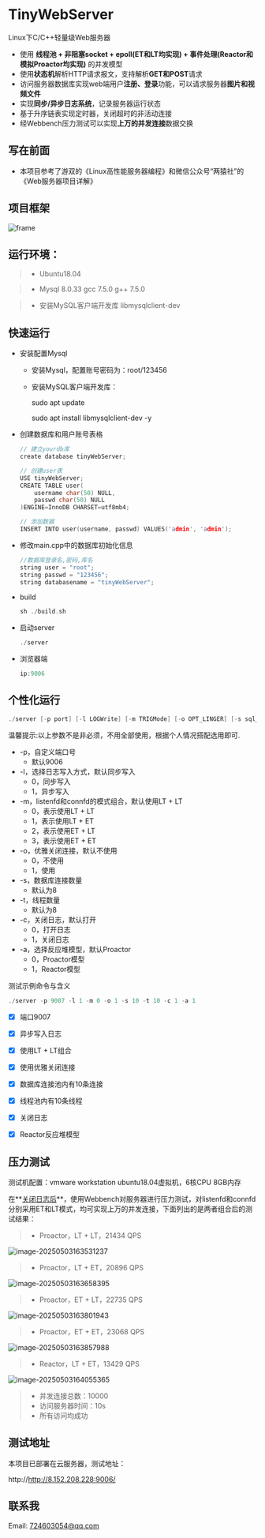 

TinyWebServer
===============
Linux下C/C++轻量级Web服务器

* 使用 **线程池 + 非阻塞socket + epoll(ET和LT均实现) + 事件处理(Reactor和模拟Proactor均实现)** 的并发模型
* 使用**状态机**解析HTTP请求报文，支持解析**GET和POST**请求
* 访问服务器数据库实现web端用户**注册、登录**功能，可以请求服务器**图片和视频文件**
* 实现**同步/异步日志系统**，记录服务器运行状态
* 基于升序链表实现定时器，关闭超时的非活动连接
* 经Webbench压力测试可以实现**上万的并发连接**数据交换




写在前面
----
* 本项目参考了游双的《Linux高性能服务器编程》和微信公众号“两猿社”的《Web服务器项目详解》




项目框架
-------------
![frame](https://github.com/Serene-boy/Linux-WebServer/blob/main/root/frame.jpg)

运行环境：
----------
> * Ubuntu18.04

> * Mysql 8.0.33   gcc 7.5.0   g++ 7.5.0

> * 安装MySQL客户端开发库 libmysqlclient-dev



快速运行
------------
* 安装配置Mysql
	* 安装Mysql，配置账号密码为：root/123456
	
	* 安装MySQL客户端开发库：
	
	  sudo apt update          
	
	  sudo apt install libmysqlclient-dev -y
	
* 创建数据库和用户账号表格

    ```C++
    // 建立yourdb库
    create database tinyWebServer;
    
    // 创建user表
    USE tinyWebServer;
    CREATE TABLE user(
        username char(50) NULL,
        passwd char(50) NULL
    )ENGINE=InnoDB CHARSET=utf8mb4;
    
    // 添加数据
    INSERT INTO user(username, passwd) VALUES('admin', 'admin');
    ```

* 修改main.cpp中的数据库初始化信息

    ```C++
    //数据库登录名,密码,库名
    string user = "root";
    string passwd = "123456";
    string databasename = "tinyWebServer";
    ```

* build

    ```C++
    sh ./build.sh
    ```

* 启动server

    ```C++
    ./server
    ```

* 浏览器端

    ```C++
    ip:9006
    ```



个性化运行
------

```C++
./server [-p port] [-l LOGWrite] [-m TRIGMode] [-o OPT_LINGER] [-s sql_num] [-t thread_num] [-c close_log] [-a actor_model]
```

温馨提示:以上参数不是非必须，不用全部使用，根据个人情况搭配选用即可.

* -p，自定义端口号
	* 默认9006
* -l，选择日志写入方式，默认同步写入
	* 0，同步写入
	* 1，异步写入
* -m，listenfd和connfd的模式组合，默认使用LT + LT
	* 0，表示使用LT + LT
	* 1，表示使用LT + ET
  * 2，表示使用ET + LT
  * 3，表示使用ET + ET
* -o，优雅关闭连接，默认不使用
	* 0，不使用
	* 1，使用
* -s，数据库连接数量
	* 默认为8
* -t，线程数量
	* 默认为8
* -c，关闭日志，默认打开
	* 0，打开日志
	* 1，关闭日志
* -a，选择反应堆模型，默认Proactor
	* 0，Proactor模型
	* 1，Reactor模型

测试示例命令与含义

```C++
./server -p 9007 -l 1 -m 0 -o 1 -s 10 -t 10 -c 1 -a 1
```

- [x] 端口9007
- [x] 异步写入日志
- [x] 使用LT + LT组合
- [x] 使用优雅关闭连接
- [x] 数据库连接池内有10条连接
- [x] 线程池内有10条线程
- [x] 关闭日志
- [x] Reactor反应堆模型



压力测试
-------------

测试机配置：vmware workstation ubuntu18.04虚拟机，6核CPU 8GB内存

在**<u>关闭日志后</u>**，使用Webbench对服务器进行压力测试，对listenfd和connfd分别采用ET和LT模式，均可实现上万的并发连接，下面列出的是两者组合后的测试结果：

> * Proactor，LT + LT，21434 QPS

![image-20250503163531237](https://github.com/Serene-boy/Linux-WebServer/blob/main/root/ple1.png)

> * Proactor，LT + ET，20896 QPS

![image-20250503163658395](https://github.com/Serene-boy/Linux-WebServer/blob/main/root/ple2.png)

> * Proactor，ET + LT，22735 QPS

![image-20250503163801943](https://github.com/Serene-boy/Linux-WebServer/blob/main/root/pel3.png)

> * Proactor，ET + ET，23068 QPS

![image-20250503163857988](https://github.com/Serene-boy/Linux-WebServer/blob/main/root/pee4.png)

> * Reactor，LT + ET，13429 QPS

![image-20250503164055365](https://github.com/Serene-boy/Linux-WebServer/blob/main/root/rle5.png)

> * 并发连接总数：10000
> * 访问服务器时间：10s
> * 所有访问均成功



## 测试地址

本项目已部署在云服务器，测试地址：

http://http://8.152.208.228:9006/



## 联系我

Email: 724603054@qq.com



